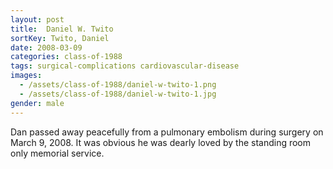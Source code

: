 ```yaml
---
layout: post
title:  Daniel W. Twito
sortKey: Twito, Daniel
date: 2008-03-09
categories: class-of-1988
tags: surgical-complications cardiovascular-disease
images:
  - /assets/class-of-1988/daniel-w-twito-1.png
  - /assets/class-of-1988/daniel-w-twito-1.jpg
gender: male
---
```

Dan passed away peacefully from a pulmonary embolism during surgery on March 9, 2008. It was obvious he was dearly loved by the standing room only memorial service.
